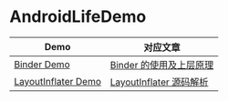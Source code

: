 # AndroidLifeDemo

| Demo | 对应文章 |
| ------ | ------ |
| [Binder Demo](https://github.com/shadowwingz/AndroidLifeDemo/tree/master/AndroidLifeDemo/app/src/main/java/com/shadowwingz/androidlifedemo/binderdemo) | [Binder 的使用及上层原理](https://github.com/shadowwingz/AndroidLife/blob/master/article/Binder%20%E7%9A%84%E4%BD%BF%E7%94%A8%E5%8F%8A%E4%B8%8A%E5%B1%82%E5%8E%9F%E7%90%86.md) |
| [LayoutInflater Demo](https://github.com/shadowwingz/AndroidLifeDemo/tree/master/AndroidLifeDemo/app/src/main/java/com/shadowwingz/androidlifedemo/layoutinflaterdemo) | [LayoutInflater 源码解析](https://github.com/shadowwingz/AndroidLife/blob/master/article/LayoutInflater%20%E6%BA%90%E7%A0%81%E8%A7%A3%E6%9E%90.md) |